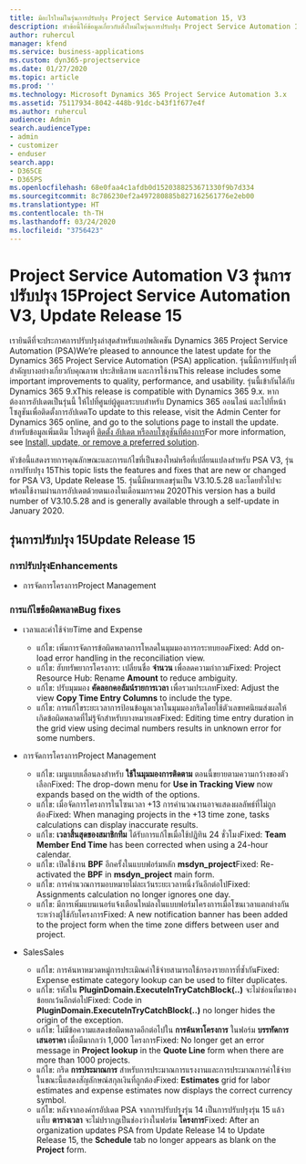 ```yaml
---
title: มีอะไรใหม่ในรุ่นการปรับปรุง Project Service Automation 15, V3
description: หัวข้อนี้ให้ข้อมูลเกี่ยวกับสิ่งใหม่ในรุ่นการปรับปรุง Project Service Automation 15, V3
author: ruhercul
manager: kfend
ms.service: business-applications
ms.custom: dyn365-projectservice
ms.date: 01/27/2020
ms.topic: article
ms.prod: ''
ms.technology: Microsoft Dynamics 365 Project Service Automation 3.x
ms.assetid: 75117934-8042-448b-91dc-b43f1f677e4f
ms.author: ruhercul
audience: Admin
search.audienceType:
- admin
- customizer
- enduser
search.app:
- D365CE
- D365PS
ms.openlocfilehash: 68e0faa4c1afdb0d1520388253671330f9b7d334
ms.sourcegitcommit: 8c786230ef2a497280885b827162561776e2eb00
ms.translationtype: HT
ms.contentlocale: th-TH
ms.lasthandoff: 03/24/2020
ms.locfileid: "3756423"
---
```

# <a name="project-service-automation-v3-update-release-15"></a><span data-ttu-id="c82d1-103">Project Service Automation V3 รุ่นการปรับปรุง 15</span><span class="sxs-lookup"><span data-stu-id="c82d1-103">Project Service Automation V3, Update Release 15</span></span>

<span data-ttu-id="c82d1-104">เรายินดีที่จะประกาศการปรับปรุงล่าสุดสำหรับแอปพลิเคชัน Dynamics 365 Project Service Automation (PSA)</span><span class="sxs-lookup"><span data-stu-id="c82d1-104">We’re pleased to announce the latest update for the Dynamics 365 Project Service Automation (PSA) application.</span></span> <span data-ttu-id="c82d1-105">รุ่นนี้มีการปรับปรุงที่สำคัญบางอย่างเกี่ยวกับคุณภาพ ประสิทธิภาพ และการใช้งาน</span><span class="sxs-lookup"><span data-stu-id="c82d1-105">This release includes some important improvements to quality, performance, and usability.</span></span> <span data-ttu-id="c82d1-106">รุ่นนี้เข้ากันได้กับ Dynamics 365 9.x</span><span class="sxs-lookup"><span data-stu-id="c82d1-106">This release is compatible with Dynamics 365 9.x.</span></span> <span data-ttu-id="c82d1-107">หากต้องการอัปเดตเป็นรุ่นนี้ ให้ไปที่ศูนย์ผู้ดูแลระบบสำหรับ Dynamics 365 ออนไลน์ และไปที่หน้าโซลูชันเพื่อติดตั้งการอัปเดต</span><span class="sxs-lookup"><span data-stu-id="c82d1-107">To update to this release, visit the Admin Center for Dynamics 365 online, and go to the solutions page to install the update.</span></span> <span data-ttu-id="c82d1-108">สำหรับข้อมูลเพิ่มเติม โปรดดูที่ [ติดตั้ง อัปเดต หรือลบโซลูชันที่ต้องการ](https://docs.microsoft.com/power-platform/admin/install-remove-preferred-solution)</span><span class="sxs-lookup"><span data-stu-id="c82d1-108">For more information, see [Install, update, or remove a preferred solution](https://docs.microsoft.com/power-platform/admin/install-remove-preferred-solution).</span></span>

<span data-ttu-id="c82d1-109">หัวข้อนี้แสดงรายการคุณลักษณะและการแก้ไขที่เป็นของใหม่หรือที่เปลี่ยนแปลงสำหรับ PSA V3, รุ่นการปรับปรุง 15</span><span class="sxs-lookup"><span data-stu-id="c82d1-109">This topic lists the features and fixes that are new or changed for PSA V3, Update Release 15.</span></span> <span data-ttu-id="c82d1-110">รุ่นนี้มีหมายเลขรุ่นเป็น V3.10.5.28 และโดยทั่วไปจะพร้อมใช้งานผ่านการอัปเดตด้วยตนเองในเดือนมกราคม 2020</span><span class="sxs-lookup"><span data-stu-id="c82d1-110">This version has a build number of V3.10.5.28 and is generally available through a self-update in January 2020.</span></span>

## <a name="update-release-15"></a><span data-ttu-id="c82d1-111">รุ่นการปรับปรุง 15</span><span class="sxs-lookup"><span data-stu-id="c82d1-111">Update Release 15</span></span> 

### <a name="enhancements"></a><span data-ttu-id="c82d1-112">การปรับปรุง</span><span class="sxs-lookup"><span data-stu-id="c82d1-112">Enhancements</span></span>

- <span data-ttu-id="c82d1-113">การจัดการโครงการ</span><span class="sxs-lookup"><span data-stu-id="c82d1-113">Project Management</span></span>

### <a name="bug-fixes"></a><span data-ttu-id="c82d1-114">การแก้ไขข้อผิดพลาด</span><span class="sxs-lookup"><span data-stu-id="c82d1-114">Bug fixes</span></span>

- <span data-ttu-id="c82d1-115">เวลาและค่าใช้จ่าย</span><span class="sxs-lookup"><span data-stu-id="c82d1-115">Time and Expense</span></span>

  - <span data-ttu-id="c82d1-116">แก้ไข: เพิ่มการจัดการข้อผิดพลาดการโหลดในมุมมองการกระทบยอด</span><span class="sxs-lookup"><span data-stu-id="c82d1-116">Fixed: Add on-load error handling in the reconciliation view.</span></span>
  - <span data-ttu-id="c82d1-117">แก้ไข: ฮับทรัพยากรโครงการ: เปลี่ยนชื่อ **จำนวน** เพื่อลดความกำกวม</span><span class="sxs-lookup"><span data-stu-id="c82d1-117">Fixed: Project Resource Hub: Rename **Amount** to reduce ambiguity.</span></span>
  - <span data-ttu-id="c82d1-118">แก้ไข: ปรับมุมมอง **คัดลอกคอลัมน์รายการเวลา** เพื่อรวมประเภท</span><span class="sxs-lookup"><span data-stu-id="c82d1-118">Fixed: Adjust the view **Copy Time Entry Columns** to include the type.</span></span>
  - <span data-ttu-id="c82d1-119">แก้ไข: การแก้ไขระยะเวลาการป้อนข้อมูลเวลาในมุมมองกริดโดยใช้ตัวเลขทศนิยมส่งผลให้เกิดข้อผิดพลาดที่ไม่รู้จักสำหรับบางหมายเลข</span><span class="sxs-lookup"><span data-stu-id="c82d1-119">Fixed: Editing time entry duration in the grid view using decimal numbers results in unknown error for some numbers.</span></span>

- <span data-ttu-id="c82d1-120">การจัดการโครงการ</span><span class="sxs-lookup"><span data-stu-id="c82d1-120">Project Management</span></span>

  - <span data-ttu-id="c82d1-121">แก้ไข: เมนูแบบเลื่อนลงสำหรับ **ใช้ในมุมมองการติดตาม** ตอนนี้ขยายตามความกว้างของตัวเลือก</span><span class="sxs-lookup"><span data-stu-id="c82d1-121">Fixed: The drop-down menu for **Use in Tracking View** now expands based on the width of the options.</span></span>
  - <span data-ttu-id="c82d1-122">แก้ไข: เมื่อจัดการโครงการในโซนเวลา +13 การคำนวณงานอาจแสดงผลลัพธ์ที่ไม่ถูกต้อง</span><span class="sxs-lookup"><span data-stu-id="c82d1-122">Fixed: When managing projects in the +13 time zone, tasks calculations can display inaccurate results.</span></span>
  - <span data-ttu-id="c82d1-123">แก้ไข: **เวลาสิ้นสุดของสมาชิกทีม** ได้รับการแก้ไขเมื่อใช้ปฏิทิน 24 ชั่วโมง</span><span class="sxs-lookup"><span data-stu-id="c82d1-123">Fixed: **Team Member End Time** has been corrected when using a 24-hour calendar.</span></span>
  - <span data-ttu-id="c82d1-124">แก้ไข: เปิดใช้งาน **BPF** อีกครั้งในแบบฟอร์มหลัก **msdyn_project**</span><span class="sxs-lookup"><span data-stu-id="c82d1-124">Fixed: Re-activated the **BPF** in **msdyn_project** main form.</span></span>
  - <span data-ttu-id="c82d1-125">แก้ไข: การคำนวณการมอบหมายไม่ละเว้นระยะเวลาหนึ่งวันอีกต่อไป</span><span class="sxs-lookup"><span data-stu-id="c82d1-125">Fixed: Assignments calculation no longer ignores one day.</span></span>
  - <span data-ttu-id="c82d1-126">แก้ไข: มีการเพิ่มแบนเนอร์แจ้งเตือนใหม่ลงในแบบฟอร์มโครงการเมื่อโซนเวลาแตกต่างกันระหว่างผู้ใช้กับโครงการ</span><span class="sxs-lookup"><span data-stu-id="c82d1-126">Fixed: A new notification banner has been added to the project form when the time zone differs between user and project.</span></span>

- <span data-ttu-id="c82d1-127">Sales</span><span class="sxs-lookup"><span data-stu-id="c82d1-127">Sales</span></span>

  - <span data-ttu-id="c82d1-128">แก้ไข: การค้นหาหมวดหมู่การประเมิณค่าใช้จ่ายสามารถใช้กรองรายการที่ซ้ำกัน</span><span class="sxs-lookup"><span data-stu-id="c82d1-128">Fixed: Expense estimate category lookup can be used to filter duplicates.</span></span>
  - <span data-ttu-id="c82d1-129">แก้ไข: รหัสใน **PluginDomain.ExecuteInTryCatchBlock(..)** จะไม่ซ่อนที่มาของข้อยกเว้นอีกต่อไป</span><span class="sxs-lookup"><span data-stu-id="c82d1-129">Fixed: Code in **PluginDomain.ExecuteInTryCatchBlock(..)** no longer hides the origin of the exception.</span></span>
  - <span data-ttu-id="c82d1-130">แก้ไข: ไม่มีข้อความแสดงข้อผิดพลาดอีกต่อไปใน **การค้นหาโครงการ** ในฟอร์ม **บรรทัดการเสนอราคา** เมื่อมีมากกว่า 1,000 โครงการ</span><span class="sxs-lookup"><span data-stu-id="c82d1-130">Fixed: No longer get an error message in **Project lookup** in the **Quote Line** form when there are more than 1000 projects.</span></span>
  - <span data-ttu-id="c82d1-131">แก้ไข: กริด **การประมาณการ** สำหรับการประมาณการแรงงานและการประมาณการค่าใช้จ่ายในขณะนี้แสดงสัญลักษณ์สกุลเงินที่ถูกต้อง</span><span class="sxs-lookup"><span data-stu-id="c82d1-131">Fixed: **Estimates** grid for labor estimates and expense estimates now displays the correct currency symbol.</span></span>
  - <span data-ttu-id="c82d1-132">แก้ไข: หลังจากองค์กรอัปเดต PSA จากการปรับปรุงรุ่น 14 เป็นการปรับปรุงรุ่น 15 แล้ว แท็บ **ตารางเวลา** จะไม่ปรากฏเป็นช่องว่างในฟอร์ม **โครงการ**</span><span class="sxs-lookup"><span data-stu-id="c82d1-132">Fixed: After an organization updates PSA from Update Release 14 to Update Release 15, the **Schedule** tab no longer appears as blank on the **Project** form.</span></span>
